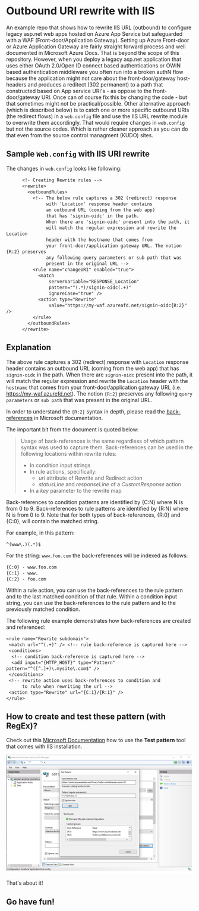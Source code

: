 # Outbound URI rewrite with IIS 
An example repo that shows how to rewrite IIS URL (outbound) to configure legacy asp.net web apps hosted on Azure App Service but safeguarded with a WAF (Front-door/Application Gateway). Setting up Azure Front-door or Azure Application Gateway are fairly straight forward process and well documented in Microsoft Azure Docs. That is beyond the scope of this repository. However, when you deploy a legacy asp.net application that uses either OAuth 2.0/Open ID connect based authentications or OWIN based authentication middleware you often run into a broken authN flow because the application might not care about the front-door/gateway host-headers and produces a reditect (302 permanent) to a path that constructed based on App service URI's - as oppose to the front-door/gateway URI. Once can of course fix this by changing the code - but that sometimes might not be practical/possible. Other alternative approach (which is described below) is to catch one or more specific outbound URIs (the redirect flows) in a ```web.config``` file and use the IIS URL rewrite module to overwrite them accordingly. That would require changes in ```web.config``` but not the source codes. Which is rather cleaner approach as you can do that even from the source control managment (KUDO) sites. 

## Sample ```Web.config``` with IIS URI rewrite
The changes in ```web.config``` looks like following:

```
      <!- Creating Rewrite rules -->
      <rewrite>
        <outboundRules>          
          <!-- The below rule captures a 302 (redirect) response 
               with 'Location' response header contains 
               an outbound URL (coming from the web app) 
               that has 'signin-oidc' in the path.  
               When there are 'signin-oidc' present into the path, it 
               will match the regular expression and rewrite the Location 
               header with the hostname that comes from 
               your front-door/application gateway URL. The notion {R:2} preserves 
               any following query parameters or sub path that was 
               present in the original URL -->
          <rule name="changeURI" enabled="true">
            <match 
                serverVariable="RESPONSE_Location" 
                pattern="^(.*)/signin-oidc(.+)" 
                ignoreCase="true" />
            <action type="Rewrite" 
                value="https://my-waf.azureafd.net/signin-oidc{R:2}" />
          </rule>          
        </outboundRules>
      </rewrite>      
```

## Explanation
The above rule captures a 302 (redirect) response with ```Location``` response header contains an outbound URL (coming from the web app) that has ```signin-oidc``` in the path.  When there are ```signin-oidc``` present into the path, it will match the regular expression and rewrite the ```Location``` header with the ```hostname``` that comes from your front-door/application gateway URL (i.e. https://my-waf.azurefd.net). The notion ```{R:2}``` preserves any following ```query parameters``` or ```sub path``` that was present in the original URL.

In order to understand the ```{R:2}``` syntax in depth, please read the [back-references](https://docs.microsoft.com/en-us/iis/extensions/url-rewrite-module/url-rewrite-module-configuration-reference#using-back-references-in-rewrite-rules) in Microsoft documentation.

The important bit from the document is quoted below:

> Usage of back-references is the same regardless of which pattern syntax was used to capture them. Back-references can be used in the following locations within rewrite rules:
> - In condition input strings
> - In rule actions, specifically:
>   - _url_ attribute of Rewrite and Redirect action
>   - _statusLine_ and _responseLine_ of a _CustomResponse_ action
> - In a _key_ parameter to the rewrite map

Back-references to condition patterns are identified by {C:N} where N is from 0 to 9. Back-references to rule patterns are identified by {R:N} where N is from 0 to 9. Note that for both types of back-references, {R:0} and {C:0}, will contain the matched string.

For example, in this pattern:
```
^(www\.)(.*)$
```
For the string: ```www.foo.com``` the back-references will be indexed as follows:
```
{C:0} - www.foo.com
{C:1} - www.
{C:2} - foo.com
```

Within a rule action, you can use the back-references to the rule pattern and to the last matched condition of that rule. Within a condition input string, you can use the back-references to the rule pattern and to the previously matched condition.

The following rule example demonstrates how back-references are created and referenced:

```
<rule name="Rewrite subdomain">
 <match url="^(.+)" /> <!-- rule back-reference is captured here -->
 <conditions>
  <!-- condition back-reference is captured here -->
  <add input="{HTTP_HOST}" type="Pattern" pattern="^([^.]+)\.mysite\.com$" /> 
 </conditions>
 <!-- rewrite action uses back-references to condition and 
      to rule when rewriting the url -->
 <action type="Rewrite" url="{C:1}/{R:1}" /> 
</rule>
```

## How to create and test these pattern (with RegEx)?

Check out this [Microsoft Documentation](https://docs.microsoft.com/en-us/iis/extensions/url-rewrite-module/testing-rewrite-rule-patterns) how to use the **Test pattern** tool that comes with IIS installation.

![How to create and test patterns](./example.png "Screenshot of Pattern test tool")

That's about it!

## Go have fun!
